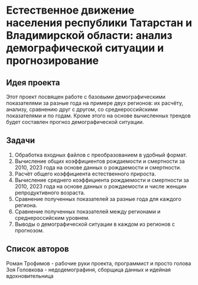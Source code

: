 # Естественное движение населения республики Татарстан и Владимирской области: анализ демографической ситуации и прогнозирование

## Идея проекта

Этот проект посвящен работе с базовыми демографическими показателями за разные года на примере двух регионов: их расчёту, анализу, сравнению друг с другом, со среднероссийскими показателями и по годам. Кроме этого на основе вычисленных трендов будет составлен прогноз демографической ситуации.

## Задачи

1. Обработка входных файлов с преобразованием в удобный формат.
2. Вычисление общих коэффициентов рождаемости и смертности за 2010, 2023 года на основе данных о рождаемости и смертности.
3. Расчёт общего коэффициента естественного прироста.
4. Вычисление среднего коэффициента рождаемости и смертности за 2010, 2023 года на основе данных о рождаемости и числе женщин репродуктивного возраста.
5. Сравнение полученных показателей за разные года для каждого региона.
6. Сравнение полученных показателей между регионами и среднероссийским уровнем.
7. Выводы о демографической ситуации в каждом из регионов с прогнозом.

## Список авторов

Роман Трофимов - рабочие руки проекта, программист и просто голова
Зоя Головкова - недодемографиня, сборщица данных и идейная вдохновительница


